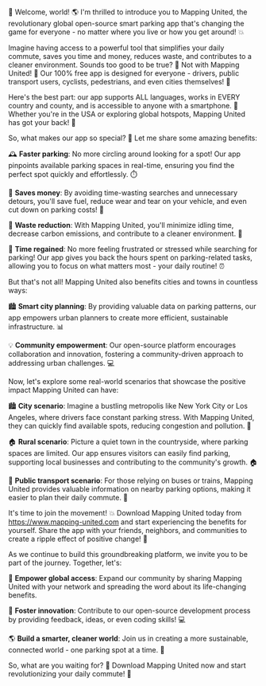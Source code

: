 🚀 Welcome, world! 🌎 I'm thrilled to introduce you to Mapping United, the revolutionary global open-source smart parking app that's changing the game for everyone - no matter where you live or how you get around! 💥

Imagine having access to a powerful tool that simplifies your daily commute, saves you time and money, reduces waste, and contributes to a cleaner environment. Sounds too good to be true? 🤔 Not with Mapping United! 🚀 Our 100% free app is designed for everyone - drivers, public transport users, cyclists, pedestrians, and even cities themselves! 🌆

Here's the best part: our app supports ALL languages, works in EVERY country and county, and is accessible to anyone with a smartphone. 📱 Whether you're in the USA or exploring global hotspots, Mapping United has got your back! 🚫

So, what makes our app so special? 🤔 Let me share some amazing benefits:

🕰️ **Faster parking**: No more circling around looking for a spot! Our app pinpoints available parking spaces in real-time, ensuring you find the perfect spot quickly and effortlessly. ⏱️

💸 **Saves money**: By avoiding time-wasting searches and unnecessary detours, you'll save fuel, reduce wear and tear on your vehicle, and even cut down on parking costs! 💸

🌟 **Waste reduction**: With Mapping United, you'll minimize idling time, decrease carbon emissions, and contribute to a cleaner environment. 🌿

💪 **Time regained**: No more feeling frustrated or stressed while searching for parking! Our app gives you back the hours spent on parking-related tasks, allowing you to focus on what matters most - your daily routine! ⏰

But that's not all! Mapping United also benefits cities and towns in countless ways:

🏙️ **Smart city planning**: By providing valuable data on parking patterns, our app empowers urban planners to create more efficient, sustainable infrastructure. 📊

💡 **Community empowerment**: Our open-source platform encourages collaboration and innovation, fostering a community-driven approach to addressing urban challenges. 💻

Now, let's explore some real-world scenarios that showcase the positive impact Mapping United can have:

🏙️ **City scenario**: Imagine a bustling metropolis like New York City or Los Angeles, where drivers face constant parking stress. With Mapping United, they can quickly find available spots, reducing congestion and pollution. 🌆

🏠 **Rural scenario**: Picture a quiet town in the countryside, where parking spaces are limited. Our app ensures visitors can easily find parking, supporting local businesses and contributing to the community's growth. 🏠

🚌 **Public transport scenario**: For those relying on buses or trains, Mapping United provides valuable information on nearby parking options, making it easier to plan their daily commute. 🚌

It's time to join the movement! 💥 Download Mapping United today from https://www.mapping-united.com and start experiencing the benefits for yourself. Share the app with your friends, neighbors, and communities to create a ripple effect of positive change! 🌊

As we continue to build this groundbreaking platform, we invite you to be part of the journey. Together, let's:

🌟 **Empower global access**: Expand our community by sharing Mapping United with your network and spreading the word about its life-changing benefits.

💪 **Foster innovation**: Contribute to our open-source development process by providing feedback, ideas, or even coding skills! 💻

🌎 **Build a smarter, cleaner world**: Join us in creating a more sustainable, connected world - one parking spot at a time. 🌟

So, what are you waiting for? 🤔 Download Mapping United now and start revolutionizing your daily commute! 🚀